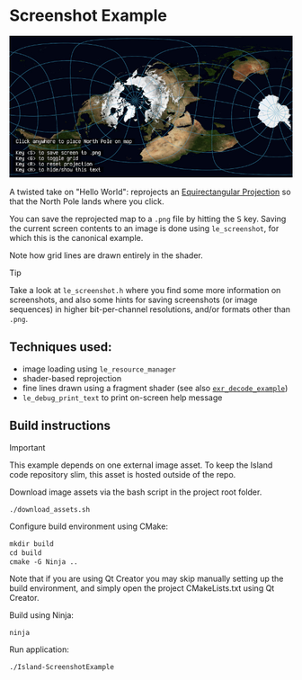 # Screenshot Example

![screenshot](screenshot.jpg)

A twisted take on "Hello World": reprojects an [Equirectangular
Projection][wiki-equi] so that the North Pole lands where you click.

You can save the reprojected map to a `.png` file by hitting the <kbd>S</kbd>
key. Saving the current screen contents to an image is done using
`le_screenshot`, for which this is the canonical example.

Note how grid lines are drawn entirely in the shader.

> [!TIP]
> 
> Take a look at `le_screenshot.h` where you find some more information on
> screenshots, and also some hints for saving screenshots (or image sequences)
> in higher bit-per-channel resolutions, and/or formats other than `.png`.

## Techniques used: 

* image loading using `le_resource_manager`
* shader-based reprojection
* fine lines drawn using a fragment shader (see also
  [`exr_decode_example`](../exr_decode_example/))
* `le_debug_print_text` to print on-screen help message

## Build instructions

> [!IMPORTANT]
> 
> This example depends on one external image asset. To keep the Island code
> repository slim, this asset is hosted outside of the repo.


Download image assets via the bash script in the project root folder. 

    ./download_assets.sh

Configure build environment using CMake: 

    mkdir build 
    cd build
    cmake -G Ninja ..

Note that if you are using Qt Creator you may skip manually setting up the
build environment, and simply open the project CMakeLists.txt using Qt Creator.

Build using Ninja:

    ninja

Run application: 

    ./Island-ScreenshotExample

[wiki-equi]: https://en.wikipedia.org/wiki/Equirectangular_projection
